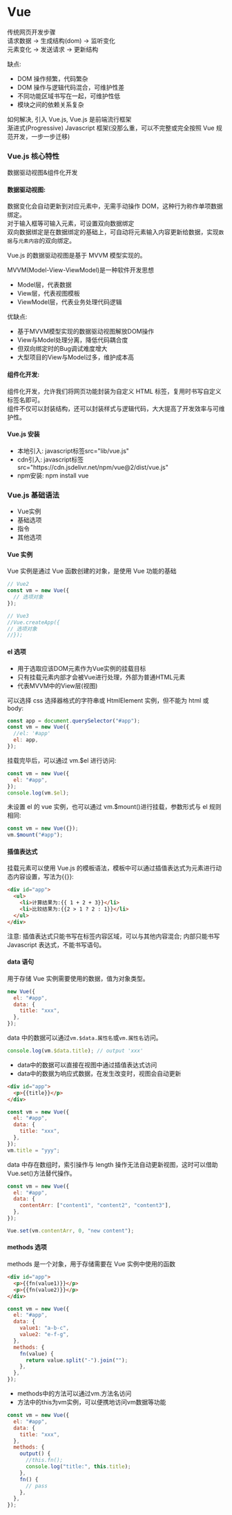 # Vue

传统网页开发步骤<br/>
请求数据 -> 生成结构(dom) -> 监听变化 <br/>
元素变化 -> 发送请求 -> 更新结构 <br/>

缺点:<br/>

<ul>
<li>DOM 操作频繁，代码繁杂</li>
<li>DOM 操作与逻辑代码混合，可维护性差</li>
<li>不同功能区域书写在一起，可维护性低</li>
<li>模块之间的依赖关系复杂</li>
</ul>

如何解决, 引入 Vue.js, Vue.js 是前端流行框架 <br/>
渐进式(Progressive) Javascript 框架(没那么重，可以不完整或完全按照 Vue 规范开发，一步一步迁移)

### Vue.js 核心特性

数据驱动视图&组件化开发

#### 数据驱动视图:

数据变化会自动更新到对应元素中，无需手动操作 DOM，这种行为称作单项数据绑定。<br/>
对于输入框等可输入元素，可设置双向数据绑定 <br/>
双向数据绑定是在数据绑定的基础上，可自动将元素输入内容更新给数据，实现<code>数据</code>与<code>元素内容</code>的双向绑定。 <br/>

Vue.js 的数据驱动视图是基于 MVVM 模型实现的。<br/>

MVVM(Model-View-ViewModel)是一种软件开发思想<br/>

<ul>
<li>Model层，代表数据</li>
<li>View层，代表视图模板</li>
<li>ViewModel层，代表业务处理代码逻辑</li>
</ul>

优缺点:

<ul>
<li>基于MVVM模型实现的数据驱动视图解放DOM操作</li>
<li>View与Model处理分离，降低代码耦合度</li>
<li>但双向绑定时的Bug调试难度增大</li>
<li>大型项目的View与Model过多，维护成本高</li>
</ul>

#### 组件化开发:

组件化开发，允许我们将网页功能封装为自定义 HTML 标签，复用时书写自定义标签名即可。<br/>
组件不仅可以封装结构，还可以封装样式与逻辑代码，大大提高了开发效率与可维护性。

#### Vue.js 安装

<ul>
<li>本地引入: javascript标签src="lib/vue.js"</li>
<li>cdn引入: javascript标签src="https://cdn.jsdelivr.net/npm/vue@2/dist/vue.js"</li>
<li>npm安装: npm install vue</li>
</ul>

### Vue.js 基础语法

<ul>
<li>Vue实例</li>
<li>基础选项</li>
<li>指令</li>
<li>其他选项</li>
</ul>

#### Vue 实例

Vue 实例是通过 Vue 函数创建的对象，是使用 Vue 功能的基础<br/>

```js
// Vue2
const vm = new Vue({
  // 选项对象
});

// Vue3
//Vue.createApp({
// 选项对象
//});
```

#### el 选项

<ul>
<li>用于选取应该DOM元素作为Vue实例的挂载目标</li>
<li>只有挂载元素内部才会被Vue进行处理，外部为普通HTML元素</li>
<li>代表MVVM中的View层(视图)</li>
</ul>

可以选择 css 选择器格式的字符串或 HtmlElement 实例，但不能为 html 或 body:<br/>

```js
const app = document.querySelector("#app");
const vm = new Vue({
  //el: '#app'
  el: app,
});
```

挂载完毕后，可以通过 vm.$el 进行访问:

```js
const vm = new Vue({
  el: "#app",
});
console.log(vm.$el);
```

未设置 el 的 vue 实例，也可以通过 vm.$mount()进行挂载，参数形式与 el 规则相同:

```js
const vm = new Vue({});
vm.$mount("#app");
```

#### 插值表达式

挂载元素可以使用 Vue.js 的模板语法，模板中可以通过插值表达式为元素进行动态内容设置，写法为{{}}:

```html
<div id="app">
  <ul>
    <li>计算结果为:{{ 1 + 2 + 3}}</li>
    <li>比较结果为:{{2 > 1 ? 2 : 1}}</li>
  </ul>
</div>
```

注意:
插值表达式只能书写在标签内容区域，可以与其他内容混合; 内部只能书写 Javascript 表达式，不能书写语句。

#### data 语句

用于存储 Vue 实例需要使用的数据，值为对象类型。

```js
new Vue({
  el: "#app",
  data: {
    title: "xxx",
  },
});
```

data 中的数据可以通过<code>vm.$data.属性名</code>或<code>vm.属性名</code>访问。

```js
console.log(vm.$data.title); // output 'xxx'
```

<ul>
<li>data中的数据可以直接在视图中通过插值表达式访问</li>
<li>data中的数据为响应式数据，在发生改变时，视图会自动更新</li>
</ul>

```html
<div id="app">
  <p>{{title}}</p>
</div>
```

```js
const vm = new Vue({
  el: "#app",
  data: {
    title: "xxx",
  },
});
vm.title = "yyy";
```

data 中存在数组时，索引操作与 length 操作无法自动更新视图，这时可以借助 Vue.set()方法替代操作。

```js
const vm = new Vue({
  el: "#app",
  data: {
    contentArr: ["content1", "content2", "content3"],
  },
});

Vue.set(vm.contentArr, 0, "new content");
```

#### methods 选项

methods 是一个对象，用于存储需要在 Vue 实例中使用的函数

```html
<div id="app">
  <p>{{fn(value1)}}</p>
  <p>{{fn(value2)}}</p>
</div>
```

```js
const vm = new Vue({
  el: "#app",
  data: {
    value1: "a-b-c",
    value2: "e-f-g",
  },
  methods: {
    fn(value) {
      return value.split("-").join("");
    },
  },
});
```

<ul>
<li>methods中的方法可以通过vm.方法名访问</li>
<li>方法中的this为vm实例，可以便携地访问vm数据等功能</li>
</ul>

```js
const vm = new Vue({
  el: "#app",
  data: {
    title: "xxx",
  },
  methods: {
    output() {
      //this.fn();
      console.log("title:", this.title);
    },
    fn() {
      // pass
    },
  },
});
```
